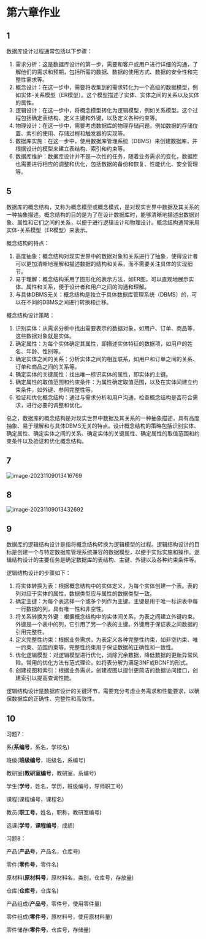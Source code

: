 # 第六章作业

## 1

数据库设计过程通常包括以下步骤：

1. 需求分析：这是数据库设计的第一步，需要和客户或用户进行详细的沟通，了解他们的需求和预期，包括所需的数据、数据的使用方式、数据的安全性和完整性需求等。
2. 概念设计：在这一步中，需要将收集到的需求转化为一个高级的数据模型，例如实体-关系模型（ER模型）。这个模型描述了实体、实体之间的关系以及实体的属性。
3. 逻辑设计：在这一步中，将概念模型转化为逻辑模型，例如关系模型。这个过程包括确定表结构、定义主键和外键，以及定义各种约束等。
4. 物理设计：在这一步中，需要考虑数据库的物理存储问题，例如数据的存储位置、索引的使用、存储过程和触发器的实现等。
5. 数据库实施：在这一步中，使用数据库管理系统（DBMS）来创建数据库，并根据设计的模型来建立表结构、索引和约束等。
6. 数据库维护：数据库设计并不是一次性的任务，随着业务需求的变化，数据库也需要进行相应的调整和优化，包括数据的备份和恢复、性能优化、安全管理等。

## 5

数据库的概念结构，又称为概念模型或概念模式，是对现实世界中数据及其关系的一种抽象描述。概念结构的目的是为了在设计数据库时，能够清晰地描述出数据对象、属性和它们之间的关系，以便于进行逻辑设计和物理设计。概念结构通常采用实体-关系模型（ER模型）来表示。

概念结构的特点：

1. 高度抽象：概念结构对现实世界中的数据对象和关系进行了抽象，使得设计者可以更加清晰地理解和描述数据的结构和关系，而不需要关注具体的实现细节。
2. 易于理解：概念结构采用了图形化的表示方法，如ER图，可以直观地展示实体、属性和关系，便于设计者和用户之间的沟通和理解。
3. 与具体DBMS无关：概念结构是独立于具体数据库管理系统（DBMS）的，可以在不同的DBMS之间进行转换和迁移。

概念结构设计策略：

1. 识别实体：从需求分析中找出需要表示的数据对象，如用户、订单、商品等，这些数据对象就是实体。
2. 确定属性：为每个实体确定其属性，即描述实体特征的数据项，如用户的姓名、年龄、性别等。
3. 确定实体之间的关系：分析实体之间的相互联系，如用户和订单之间的关系、订单和商品之间的关系等。
4. 确定实体的关键属性：找出唯一标识实体的属性，即实体的主键。
5. 确定属性的取值范围和约束条件：为属性确定取值范围，以及在实体间建立约束条件，如外键、参照完整性等。
6. 验证和优化概念结构：通过与需求分析和用户沟通，检查概念结构是否符合需求，进行必要的调整和优化。

总之，数据库的概念结构是对现实世界中数据及其关系的一种抽象描述，具有高度抽象、易于理解和与具体DBMS无关的特点。设计概念结构的策略包括识别实体、确定属性、确定实体之间的关系、确定实体的关键属性、确定属性的取值范围和约束条件以及验证和优化概念结构。

## 7

![image-20231109013416769](C:\Users\cc\AppData\Roaming\Typora\typora-user-images\image-20231109013416769.png)

## 8

![image-20231109013432692](C:\Users\cc\AppData\Roaming\Typora\typora-user-images\image-20231109013432692.png)

## 9

数据库的逻辑结构设计是指将概念结构转换为逻辑模型的过程。逻辑结构设计的目标是创建一个与特定数据库管理系统兼容的数据模型，以便于实际实施和操作。逻辑结构设计的主要任务是确定数据库的表结构、主键、外键以及各种约束条件等。

逻辑结构设计的步骤如下：

1. 将实体转换为表：根据概念结构中的实体定义，为每个实体创建一个表。表的列对应于实体的属性，数据类型应与属性的数据类型一致。
2. 确定主键：为每个表选择一个或多个列作为主键。主键是用于唯一标识表中每一行数据的列，具有唯一性和非空性。
3. 将关系转换为外键：根据概念结构中的实体间关系，为表之间建立外键约束。外键是一个表中的列，它引用了另一个表的主键。外键用于保证表之间数据的引用完整性。
4. 定义完整性约束：根据业务需求，为表定义各种完整性约束，如非空约束、唯一约束、范围约束等。完整性约束用于保证数据的正确性和一致性。
5. 优化逻辑模型：对逻辑模型进行优化，消除冗余数据，降低数据的更新异常风险。常用的优化方法有范式理论，如将表分解为满足3NF或BCNF的形式。
6. 创建视图和索引：根据业务需求，创建视图以提供更简洁的数据访问接口，创建索引以提高查询性能。

逻辑结构设计是数据库设计的关键环节，需要充分考虑业务需求和性能要求，以确保数据库的正确性、完整性和高效性。

## 10

习题7：

系(**系编号**，系名，学校名)

班级(**班级编号**，班级名，系编号)

教研室(**教研室编号**，教研室，系编号)

学生(**学号**，姓名，学历，班级编号，导师职工号)

课程(课程编号，课程名)

教员(**职工号**，姓名，职称，教研室编号)

选课(**学号**，**课程编号**，成绩)

习题8：

产品(**产品号**，产品名，仓库号)

零件(**零件号**，零件名)

原材料(**原材料号**，原材料名，类别，仓库号，存放量)

仓库(**仓库号**，仓库名)

产品组成(**产品号**，零件号，使用零件量)

零件组成(**零件号**，原材料号，使用原材料量)

零件储存(**零件号**，仓库号，存储量)